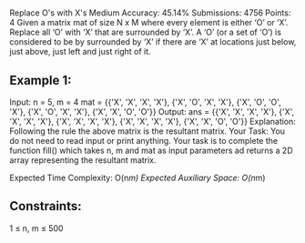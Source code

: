 # 
Replace O's with X's 
Medium Accuracy: 45.14% Submissions: 4756 Points: 4
Given a matrix mat of size N x M where every element is either ‘O’ or ‘X’.
Replace all ‘O’ with ‘X’ that are surrounded by ‘X’.
A ‘O’ (or a set of ‘O’) is considered to be by surrounded by ‘X’ if there are ‘X’ at locations just below, just above, just left and just right of it.

## Example 1:

Input: n = 5, m = 4
mat = {{'X', 'X', 'X', 'X'}, 
       {'X', 'O', 'X', 'X'}, 
       {'X', 'O', 'O', 'X'}, 
       {'X', 'O', 'X', 'X'}, 
       {'X', 'X', 'O', 'O'}}
Output: ans = {{'X', 'X', 'X', 'X'}, 
               {'X', 'X', 'X', 'X'}, 
               {'X', 'X', 'X', 'X'}, 
               {'X', 'X', 'X', 'X'}, 
               {'X', 'X', 'O', 'O'}}
Explanation: Following the rule the above 
matrix is the resultant matrix. 
Your Task:
You do not need to read input or print anything. Your task is to complete the function fill() which takes n, m and mat as input parameters ad returns a 2D array representing the resultant matrix.

Expected Time Complexity: O(n*m)
Expected Auxiliary Space: O(n*m)

## Constraints:
1 ≤ n, m ≤ 500
